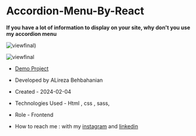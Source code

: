 # Accordion-Menu-By-React

**If you have a lot of information to display on your site, why don't you use my accordion menu**

![viewfinal](https://github.com/alirezabeb/simple-menu-submenu/assets/155749930/7e3506d9-c57b-4f30-aced-f0ba599bc6fa))

![viewfinal](https://github.com/alirezabeb/simple-menu-submenu/assets/155749930/f93584f7-9819-46f8-b389-6bc5d3773130)

- [Demo Project](https://alirezabeb.github.io/simple-menu-submenu/)

- Developed by ALireza Behbahanian

- Created - 2024-02-04

- Technologies Used - Html , css , sass, 

- Role - Frontend

- How to reach me : with my [instagram](https://www.instagram.com/alireza_behweb/) and [linkedin](https://www.linkedin.com/in/alireza-behbahanian-90b980160/)
